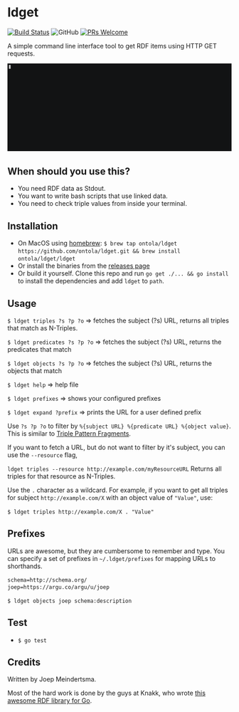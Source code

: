 # ldget
[![Build Status](https://travis-ci.org/ontola/active_response.svg?branch=master)](https://travis-ci.org/ontola/active_response) ![GitHub](https://img.shields.io/github/license/ontola/ldget.svg)
[![PRs Welcome](https://img.shields.io/badge/PRs-welcome-brightgreen.svg?style=flat)](http://makeapullrequest.com)

A simple command line interface tool to get RDF items using HTTP GET requests.

[![asciicast](demo.gif)](https://asciinema.org/a/BOc4JjKkTbMOwA2IvnJ7V3uhp)

## When should you use this?

- You need RDF data as Stdout.
- You want to write bash scripts that use linked data.
- You need to check triple values from inside your terminal.

## Installation

- On MacOS using [homebrew](https://brew.sh/): `$ brew tap ontola/ldget https://github.com/ontola/ldget.git && brew install ontola/ldget/ldget`
- Or install the binaries from the [releases page](https://github.com/ontola/ldget/releases)
- Or build it yourself. Clone this repo and run `go get ./... && go install` to install the dependencies and add `ldget` to `path`.

## Usage


`$ ldget triples ?s ?p ?o` => fetches the subject (?s) URL, returns all triples that match as N-Triples.

`$ ldget predicates ?s ?p ?o` => fetches the subject (?s) URL, returns the predicates that match

`$ ldget objects ?s ?p ?o` => fetches the subject (?s) URL, returns the objects that match

`$ ldget help` => help file

`$ ldget prefixes` => shows your configured prefixes

`$ ldget expand ?prefix` => prints the URL for a user defined prefix

Use `?s ?p ?o` to filter by `%{subject URL} %{predicate URL} %{object value}`. This is similar to [Triple Pattern Fragments](http://www.hydra-cg.com/spec/latest/triple-pattern-fragments/#bib-hydra-ldf).

If you want to fetch a URL, but do not want to filter by it's subject, you can use the `--resource` flag,

`ldget triples --resource http://example.com/myResourceURL` Returns all triples for that resource as N-Triples.

Use the `.` character as a wildcard. For example, if you want to get all triples for subject `http://example.com/X` with an object value of `"Value"`, use:

`$ ldget triples http://example.com/X . "Value"`

## Prefixes

URLs are awesome, but they are cumbersome to remember and type.
You can specify a set of prefixes in `~/.ldget/prefixes` for mapping URLs to shorthands.

```
schema=http://schema.org/
joep=https://argu.co/argu/u/joep
```

`$ ldget objects joep schema:description`

## Test

- `$ go test`

## Credits

Written by Joep Meindertsma.

Most of the hard work is done by the guys at Knakk, who wrote [this awesome RDF library for Go](https://github.com/knakk/rdf).

